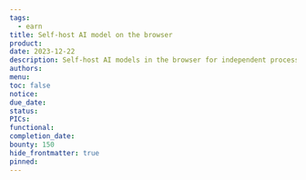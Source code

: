 ```yaml
---
tags:
  - earn
title: Self-host AI model on the browser
product: 
date: 2023-12-22
description: Self-host AI models in the browser for independent processing of object detection, OCR, chatbots, etc.
authors: 
menu: 
toc: false
notice: 
due_date: 
status: 
PICs: 
functional: 
completion_date: 
bounty: 150
hide_frontmatter: true
pinned:
---
```

